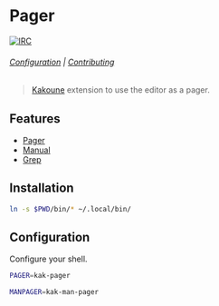# Pager

[![IRC][IRC Badge]][IRC]

###### [Configuration](#configuration) | [Contributing](CONTRIBUTING)

> [Kakoune] extension to use the editor as a pager.

## Features

- [Pager](bin/kak-pager)
- [Manual](bin/kak-man-pager)
- [Grep](bin/kak-grep-pager)

## Installation

``` sh
ln -s $PWD/bin/* ~/.local/bin/
```

## Configuration

Configure your shell.

``` sh
PAGER=kak-pager
```

``` sh
MANPAGER=kak-man-pager
```

[Kakoune]: https://kakoune.org
[IRC]: https://webchat.freenode.net?channels=kakoune
[IRC Badge]: https://img.shields.io/badge/IRC-%23kakoune-blue.svg
